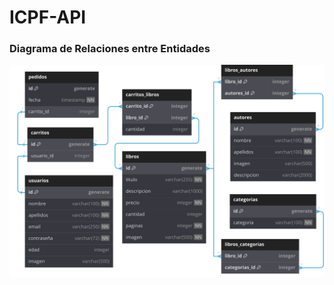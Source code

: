 # ICPF-API

### Diagrama de Relaciones entre Entidades

<p align="center">
  <img src="./public/diagrams/icpf-api-erd.svg" />
</p>